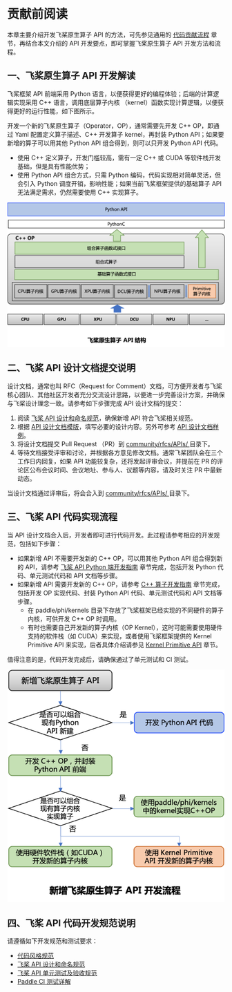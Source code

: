 # 贡献前阅读

本章主要介绍开发飞桨原生算子 API 的方法，可先参见通用的 [代码贡献流程](../code_contributing_path_cn.html) 章节，再结合本文介绍的 API 开发要点，即可掌握飞桨原生算子 API 开发方法和流程。

## 一、飞桨原生算子 API 开发解读

飞桨框架 API 前端采用 Python 语言，以便获得更好的编程体验；后端的计算逻辑实现采用 C++ 语言，调用底层算子内核 （kernel）函数实现计算逻辑，以便获得更好的运行性能，如下图所示。

开发一个新的飞桨原生算子（Operator，OP），通常需要先开发 C++ OP，即通过 Yaml 配置定义算子描述、C++ 开发算子 kernel，再封装 Python API；如果要新增的算子可以用其他 Python API 组合得到，则可以只开发 Python API 代码。

- 使用 C++ 定义算子，开发门槛较高，需有一定 C++ 或 CUDA 等软件栈开发基础，但是具有性能优势；
- 使用 Python API 组合方式，只需 Python 编码，代码实现相对简单灵活，但会引入 Python 调度开销，影响性能；如果当前飞桨框架提供的基础算子 API 无法满足需求，仍然需要使用 C++ 实现算子。

<center><img src="https://github.com/PaddlePaddle/docs/blob/develop/docs/dev_guides/api_contributing_guides/images/paddle_api.png?raw=true" width="800" ></center>

## 二、飞桨 API 设计文档提交说明

设计文档，通常也叫 RFC（Request for Comment）文档，可方便开发者与飞桨核心团队、其他社区开发者充分交流设计思路，以便进一步完善设计方案，并确保与飞桨设计理念一致。请参考如下步骤完成 API 设计文档的提交：

1. 阅读 [飞桨 API 设计和命名规范](api_design_guidelines_standard_cn.html)，确保新增 API 符合飞桨相关规范。
2. 根据 [API 设计文档模版](https://github.com/PaddlePaddle/community/blob/master/rfcs/APIs/api_design_template.md)，填写必要的设计内容。另外可参考 [API 设计文档样例](https://github.com/PaddlePaddle/community/blob/master/rfcs/APIs/20200301_api_design_for_quantile.md)。
3. 将设计文档提交 Pull Request （PR）到 [community/rfcs/APIs/ ](https://github.com/PaddlePaddle/community/tree/master/rfcs/APIs) 目录下。
4. 等待文档接受评审和讨论，并根据各方意见修改文档。通常飞桨团队会在三个工作日内回复，如果 API 功能较复杂，还将发起评审会议，并提前在 PR 的评论区公布会议时间、会议地址、参与人、议题等内容，请及时关注 PR 中最新动态。

当设计文档通过评审后，将会合入到  [community/rfcs/APIs/ ](https://github.com/PaddlePaddle/community/tree/master/rfcs/APIs) 目录下。

## 三、飞桨 API 代码实现流程

当 API 设计文档合入后，开发者即可进行代码开发。此过程请参考相应的开发规范，包括如下步骤：

- 如果新增 API 不需要开发新的 C++ OP，可以用其他 Python API 组合得到新的 API，请参考 [飞桨 API Python 端开发指南](new_python_api_cn.html) 章节完成，包括开发 Python 代码、单元测试代码和 API 文档等步骤。
- 如果新增 API 需要开发新的 C++ OP，请参考 [C++ 算子开发指南](new_cpp_op_cn.html) 章节完成，包括开发 OP 实现代码、封装 Python API 代码、单元测试代码和 API 文档等步骤。
  - 在 paddle/phi/kernels 目录下存放了飞桨框架已经实现的不同硬件的算子内核，可供开发 C++ OP 时调用。
  - 有时也需要自己开发新的算子内核（OP Kernel），这时可能需要使用硬件支持的软件栈（如 CUDA）来实现，或者使用飞桨框架提供的 Kernel Primitive API 来实现，后者具体介绍请参见 [Kernel Primitive API](../op_optimization/kernel_primitive_api/index_cn.html) 章节。

值得注意的是，代码开发完成后，请确保通过了单元测试和 CI 测试。


<center><img src="https://github.com/PaddlePaddle/docs/blob/develop/docs/dev_guides/api_contributing_guides/images/paddle_api_dev_flow.png?raw=true" width="800" ></center>

## 四、飞桨 API 代码开发规范说明

请遵循如下开发规范和测试要求：

- [代码风格规范](../style_guide_and_references/style_guides_cn.html)
- [飞桨 API 设计和命名规范](api_design_guidelines_standard_cn.html)
- [飞桨 API 单元测试及验收规范](api_accpetance_criteria_cn.html)
- [Paddle CI 测试详解](../style_guide_and_references/paddle_ci_manual_cn.html)
